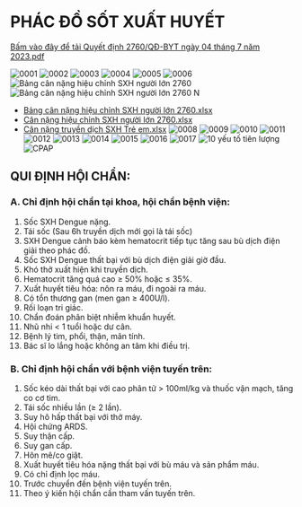 # PHÁC ĐỒ SỐT XUẤT HUYẾT #

[Bấm vào đây để tải Quyết định 2760/QĐ-BYT ngày 04 tháng 7 năm 2023.pdf](https://github.com/BsNgChiThanh/sxh2760-7.2023/files/12161878/2760.Phac.d.di.u.tr.sxh.2023.byt.pdf)



![0001](https://github.com/BsNgChiThanh/sxh2760-7.2023/assets/82578024/f84323f6-725a-4ba3-88d3-18dbfc3d0313)
![0002](https://github.com/BsNgChiThanh/sxh2760-7.2023/assets/82578024/504bc402-d3ae-445e-98e8-cfb8720ce006)
![0003](https://github.com/BsNgChiThanh/sxh2760-7.2023/assets/82578024/0afcc970-07c0-4ac2-b3ab-c121fd7921cf)
![0004](https://github.com/BsNgChiThanh/sxh2760-7.2023/assets/82578024/376068fb-bee7-46d0-a5da-cbd56927d5a6)
![0005](https://github.com/BsNgChiThanh/sxh2760-7.2023/assets/82578024/3909402b-1795-4632-a09c-dc7e6e1a84c6)
![0006](https://github.com/BsNgChiThanh/sxh2760-7.2023/assets/82578024/60b5adc8-13d8-4e30-a77c-b3c3aa599dd1)
![Bảng cân nặng hiệu chỉnh SXH người lớn 2760](https://github.com/BsNgChiThanh/sxh2760-7.2023/assets/82578024/48c1ff91-c7cc-4325-bcd5-a2dcb7cd1a48)
![Bảng cân nặng hiệu chỉnh SXH người lớn 2760 N](https://github.com/BsNgChiThanh/sxh2760-7.2023/assets/82578024/1c79922c-dc55-40b7-85f5-49e96888052e)
- [Bảng cân nặng hiệu chỉnh SXH người lớn 2760.xlsx](https://github.com/BsNgChiThanh/sxh2760-7.2023/files/12161257/B.ng.can.n.ng.hi.u.ch.nh.SXH.ng.i.l.n.2760.xlsx)
- [Cân nặng hiệu chỉnh SXH người lớn 2760.xlsx](https://github.com/BsNgChiThanh/sxh2760-7.2023/files/12161335/Can.n.ng.hi.u.ch.nh.SXH.ng.i.l.n.2760.xlsx)
- [Cân nặng truyền dịch SXH Trẻ em.xlsx](https://github.com/BsNgChiThanh/sxh2760-7.2023/files/12161681/Can.n.ng.truy.n.d.ch.SXH.Tr.em.xlsx)
![0008](https://github.com/BsNgChiThanh/sxh2760-7.2023/assets/82578024/17f28c93-e228-4a2b-af0a-43e46b2813b4)
![0009](https://github.com/BsNgChiThanh/sxh2760-7.2023/assets/82578024/ce77510f-f9af-4d49-9684-df3d5e093784)
![0010](https://github.com/BsNgChiThanh/sxh2760-7.2023/assets/82578024/9ed48130-7fbd-45cf-904e-a1fb60c7861c)
![0011](https://github.com/BsNgChiThanh/sxh2760-7.2023/assets/82578024/c51f8c4c-e41e-41a6-935d-1329eff323a3)
![0012](https://github.com/BsNgChiThanh/sxh2760-7.2023/assets/82578024/a98e5174-874d-4ed6-aa70-202ce3b7fea9)
![0013](https://github.com/BsNgChiThanh/sxh2760-7.2023/assets/82578024/f59b66af-f0df-4610-b95d-a237a5515297)
![0014](https://github.com/BsNgChiThanh/sxh2760-7.2023/assets/82578024/cd144c1c-98d7-4ed2-91e2-85f4465828ec)
![0015](https://github.com/BsNgChiThanh/sxh2760-7.2023/assets/82578024/3f0066e4-ac13-4eed-90fd-357eb3307038)
![0016](https://github.com/BsNgChiThanh/sxh2760-7.2023/assets/82578024/e3e6ebe5-e05c-42fe-9e36-66b6a21b50a7)
![0017](https://github.com/BsNgChiThanh/sxh2760-7.2023/assets/82578024/fdac8d7d-6007-4c33-9c21-6b008a71e4e0)
![10 yếu tố tiên lượng](https://github.com/BsNgChiThanh/sxh2760-7.2023/assets/82578024/ee0013d4-cc7f-4bbc-9593-38fc4ec538e0)
![CPAP](https://github.com/BsNgChiThanh/sxh2760-7.2023/assets/82578024/6a52e2fe-0987-48c6-9ce6-51cf0ab2bf4a)

## QUI ĐỊNH HỘI CHẨN: ##
###  A. Chỉ định hội chẩn tại khoa, hội chẩn bệnh viện: ###
1. Sốc SXH Dengue nặng.
2. Tái sốc (Sau 6h truyền dịch mới gọi là tái sốc)
3. SXH Dengue cảnh báo kèm hematocrit tiếp tục tăng sau bù dịch điện giải theo phác đồ.
4. Sốc SXH Dengue thất bại với bù dịch điện giải giờ đầu.
5. Khó thở xuất hiện khi truyền dịch.
6. Hematocrit tăng quá cao ≥ 50% hoặc ≤ 35%.
7. Xuất huyết tiêu hóa: nôn ra máu, đi ngoài ra máu.
8. Có tổn thương gan (men gan ≥ 400U/l).
9. Rối loạn tri giác.
10. Chẩn đoán phân biệt nhiễm khuẩn huyết.
11. Nhũ nhi < 1 tuổi hoặc dư cân.
12. Bệnh lý tim, phổi, thận, mãn tính.
13. Bác sĩ lo lắng hoặc không an tâm khi điều trị.

###  B. Chỉ định hội chẩn với bệnh viện tuyến trên: ###

1. Sốc kéo dài thất bại với cao phân tử > 100ml/kg và thuốc vận mạch, tăng co cơ tim.
2. Tái sốc nhiều lần (≥ 2 lần).
3. Suy hô hấp thất bại với thở máy.
4. Hội chứng ARDS.
5. Suy thận cấp.
6. Suy gan cấp.
7. Hôn mê/co giật.
8. Xuất huyết tiêu hóa nặng thất bại với bù máu và sản phẩm máu.
9. Có chỉ định lọc máu.
10. Trước chuyển đến bệnh viện tuyến trên.
11. Theo ý kiến hội chẩn cần tham vấn tuyến trên.
